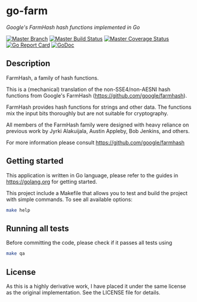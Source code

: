 # go-farm

*Google's FarmHash hash functions implemented in Go*

[![Master Branch](https://img.shields.io/badge/-master:-gray.svg)](https://github.com/dgryski/go-farm/tree/master)
[![Master Build Status](https://secure.travis-ci.org/dgryski/go-farm.png?branch=master)](https://travis-ci.org/dgryski/go-farm?branch=master)
[![Master Coverage Status](https://coveralls.io/repos/dgryski/go-farm/badge.svg?branch=master&service=github)](https://coveralls.io/github/dgryski/go-farm?branch=master)
[![Go Report Card](https://goreportcard.com/badge/github.com/dgryski/go-farm)](https://goreportcard.com/report/github.com/dgryski/go-farm)
[![GoDoc](https://godoc.org/github.com/dgryski/go-farm?status.svg)](http://godoc.org/github.com/dgryski/go-farm)

## Description

FarmHash, a family of hash functions.

This is a (mechanical) translation of the non-SSE4/non-AESNI hash functions from Google's FarmHash (https://github.com/google/farmhash).


FarmHash provides hash functions for strings and other data.
The functions mix the input bits thoroughly but are not suitable for cryptography.

All members of the FarmHash family were designed with heavy reliance on previous work by Jyrki Alakuijala, Austin Appleby, Bob Jenkins, and others.

For more information please consult https://github.com/google/farmhash


## Getting started

This application is written in Go language, please refer to the guides in https://golang.org for getting started.

This project include a Makefile that allows you to test and build the project with simple commands.
To see all available options:
```bash
make help
```

## Running all tests

Before committing the code, please check if it passes all tests using
```bash
make qa
```

## License

As this is a highly derivative work, I have placed it under the same license as the original implementation.  See the
LICENSE file for details.
